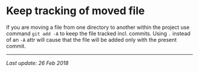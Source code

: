 # Keep tracking of moved file

If you are moving a file from one directory to another within the project use command
`git add -A` to keep the file tracked incl. commits. Using `.` instead of an `-A` attr will cause that
the file will be added only with the present commit.

---
_Last update: 26 Feb 2018_ 